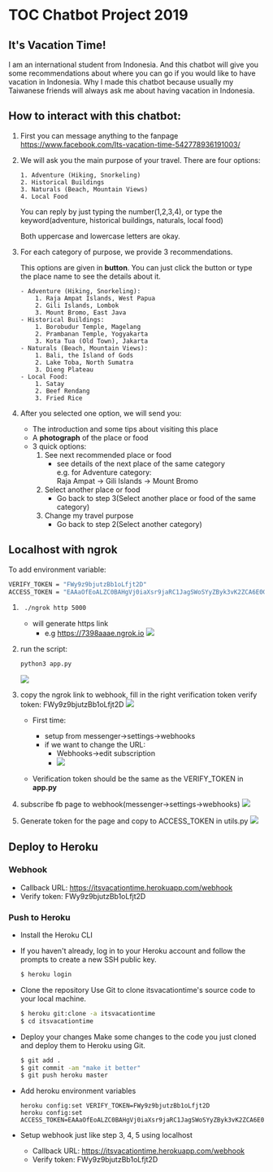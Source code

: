 # TOC Chatbot Project 2019

## It's Vacation Time!
I am an international student from Indonesia.
And this chatbot will give you some recommendations about where you can go if you would like to have vacation in Indonesia. Why I made this chatbot because usually my Taiwanese friends will always ask me about having vacation in Indonesia.

## How to interact with this chatbot:
1. First you can message anything to the fanpage https://www.facebook.com/Its-vacation-time-542778936191003/
2. We will ask you the main purpose of your travel. There are four options:
	```
	1. Adventure (Hiking, Snorkeling)
	2. Historical Buildings
	3. Naturals (Beach, Mountain Views)
	4. Local Food
	```

	You can reply by just typing the number(1,2,3,4), or type the keyword(adventure, historical buildings, naturals, local food)

	Both uppercase and lowercase letters are okay.

3. For each category of purpose, we provide 3 recommendations.

	This options are given in **button**.
	You can just click the button or type the place name to see the details about it.
	```
	- Adventure (Hiking, Snorkeling):
		1. Raja Ampat Islands, West Papua
		2. Gili Islands, Lombok
		3. Mount Bromo, East Java
	- Historical Buildings:
		1. Borobudur Temple, Magelang
		2. Prambanan Temple, Yogyakarta
		3. Kota Tua (Old Town), Jakarta
	- Naturals (Beach, Mountain Views):
		1. Bali, the Island of Gods
		2. Lake Toba, North Sumatra
		3. Dieng Plateau
	- Local Food:
		1. Satay
		2. Beef Rendang
		3. Fried Rice
	```
4. After you selected one option, we will send you:
	- The introduction and some tips about visiting this place
	- A **photograph** of the place or food
	- 3 quick options:
		1. See next recommended place or food
			- see details of the next place of the same category\
				e.g. for Adventure category:\
				Raja Ampat -> Gili Islands -> Mount Bromo
		2. Select another place or food
			- Go back to step 3(Select another place or food of the same category)
		3. Change my travel purpose
			- Go back to step 2(Select another category)

## Localhost with ngrok
To add environment variable:
```sh
VERIFY_TOKEN = "FWy9z9bjutzBb1oLfjt2D"
ACCESS_TOKEN = "EAAaOfEoALZC0BAHgVj0iaXsr9jaRC1JagSWoSYyZByk3vK2ZCA6E0G6LBzCMcwnzgUnZAyyndlDvmYYqB7CvsxHL53DO1wSA4S7PH4zO2DEsL5fXZCQCHTCzZCWhYzW17rUXr2GN0Bwmiy6pD0OI5ZAOw4AFyFHbSLy1GPqYvZBpzS3PU7lSKpxF"
```

1. ```sh
    ./ngrok http 5000
    ```
    - will generate https link
        - e.g  https://7398aaae.ngrok.io
    ![](https://i.imgur.com/cvqkhpF.png)
2. run the script:
    ```sh
    python3 app.py
    ```
    ![](https://i.imgur.com/U3vcOTa.png)
3. copy the ngrok link to webhook, fill in the right verification token
    verify token: FWy9z9bjutzBb1oLfjt2D
    ![](https://i.imgur.com/p0j5CpO.png)

    - First time:
        - setup from messenger->settings->webhooks
        - if we want to change the URL:
            - Webhooks->edit subscription
            - ![](https://i.imgur.com/SxHtigq.png)

    - Verification token should be the same as the VERIFY_TOKEN in **app.py**
4. subscribe fb page to webhook(messenger->settings->webhooks)
    ![](https://i.imgur.com/KZWayaD.png)

5. Generate token for the page and copy to ACCESS_TOKEN in utils.py
    ![](https://i.imgur.com/c5nYRKf.png)

## Deploy to Heroku
### Webhook
- Callback URL:  https://itsvacationtime.herokuapp.com/webhook
- Verify token: FWy9z9bjutzBb1oLfjt2D

### Push to Heroku
- Install the Heroku CLI

- If you haven't already, log in to your Heroku account and follow the prompts to create a new SSH public key.
    ```sh
    $ heroku login
    ```
- Clone the repository
Use Git to clone itsvacationtime's source code to your local machine.
    ```sh
    $ heroku git:clone -a itsvacationtime
    $ cd itsvacationtime
    ```
- Deploy your changes
Make some changes to the code you just cloned and deploy them to Heroku using Git.
    ```sh
    $ git add .
    $ git commit -am "make it better"
    $ git push heroku master
    ```
- Add heroku environment variables
	```
	heroku config:set VERIFY_TOKEN=FWy9z9bjutzBb1oLfjt2D
	heroku config:set ACCESS_TOKEN=EAAaOfEoALZC0BAHgVj0iaXsr9jaRC1JagSWoSYyZByk3vK2ZCA6E0G6LBzCMcwnzgUnZAyyndlDvmYYqB7CvsxHL53DO1wSA4S7PH4zO2DEsL5fXZCQCHTCzZCWhYzW17rUXr2GN0Bwmiy6pD0OI5ZAOw4AFyFHbSLy1GPqYvZBpzS3PU7lSKpxF
	```
- Setup webhook just like step 3, 4, 5 using localhost
	- Callback URL:  https://itsvacationtime.herokuapp.com/webhook
	- Verify token: FWy9z9bjutzBb1oLfjt2D

